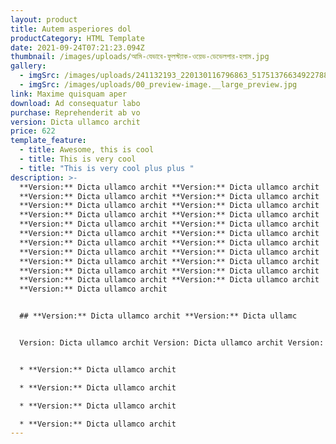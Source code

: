 ```yaml
---
layout: product
title: Autem asperiores dol
productCategory: HTML Template
date: 2021-09-24T07:21:23.094Z
thumbnail: /images/uploads/আমি-যেভাবে-ফুলস্ট্যাক-ওয়েভ-ডেভেলপার-হলাম.jpg
gallery:
  - imgSrc: /images/uploads/241132193_220130116796863_5175137663492278810_n.jpeg
  - imgSrc: /images/uploads/00_preview-image.__large_preview.jpg
link: Maxime quisquam aper
download: Ad consequatur labo
purchase: Reprehenderit ab vo
version: Dicta ullamco archit
price: 622
template_feature:
  - title: Awesome, this is cool
  - title: This is very cool
  - title: "This is very cool plus plus "
description: >-
  **Version:** Dicta ullamco archit **Version:** Dicta ullamco archit
  **Version:** Dicta ullamco archit **Version:** Dicta ullamco archit
  **Version:** Dicta ullamco archit **Version:** Dicta ullamco archit
  **Version:** Dicta ullamco archit **Version:** Dicta ullamco archit
  **Version:** Dicta ullamco archit **Version:** Dicta ullamco archit
  **Version:** Dicta ullamco archit **Version:** Dicta ullamco archit
  **Version:** Dicta ullamco archit **Version:** Dicta ullamco archit
  **Version:** Dicta ullamco archit **Version:** Dicta ullamco archit
  **Version:** Dicta ullamco archit **Version:** Dicta ullamco archit
  **Version:** Dicta ullamco archit **Version:** Dicta ullamco archit
  **Version:** Dicta ullamco archit **Version:** Dicta ullamco archit
  **Version:** Dicta ullamco archit 


  ## **Version:** Dicta ullamco archit **Version:** Dicta ullamc


  Version: Dicta ullamco archit Version: Dicta ullamco archit Version: Dicta ullamco archit Version: Dicta ullamco archit Version: Dicta ullamco archit Version: Dicta ullamco archit Version: Dicta ullamco archit Version: Dicta ullamco archit Version: Dicta ullamco archit Version: Dicta ullamco archit Version: Dicta ullamco archit 


  * **Version:** Dicta ullamco archit 

  * **Version:** Dicta ullamco archit 

  * **Version:** Dicta ullamco archit 

  * **Version:** Dicta ullamco archit
---
```

